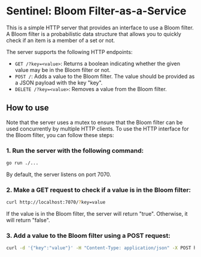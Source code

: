 # Sentinel: Bloom Filter-as-a-Service

This is a simple HTTP server that provides an interface to use a Bloom filter. A Bloom filter is a probabilistic data structure that allows you to quickly check if an item is a member of a set or not.

The server supports the following HTTP endpoints:

- `GET /?key=<value>`: Returns a boolean indicating whether the given value may be in the Bloom filter or not.
- `POST /`: Adds a value to the Bloom filter. The value should be provided as a JSON payload with the key "key".
- `DELETE /?key=<value>`: Removes a value from the Bloom filter.

## How to use
Note that the server uses a mutex to ensure that the Bloom filter can be used concurrently by multiple HTTP clients.
To use the HTTP interface for the Bloom filter, you can follow these steps:

### 1. Run the server with the following command:
```bash
go run ./...
```
By default, the server listens on port 7070.


### 2. Make a GET request to check if a value is in the Bloom filter:
```bash
curl http://localhost:7070/?key=value
```
If the value is in the Bloom filter, the server will return "true". Otherwise, it will return "false".

### 3. Add a value to the Bloom filter using a POST request:
```bash
curl -d '{"key":"value"}' -H "Content-Type: application/json" -X POST http://localhost:7070/
```
